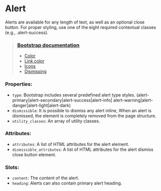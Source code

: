 # Alert

Alerts are available for any length of text, as well as an optional close button. For proper styling, use one of the eight required contextual classes (e.g., .alert-success). 

> ### [Bootstrap documentation](https://getbootstrap.com/docs/5.3/components/alerts)
> * [Color](https://getbootstrap.com/docs/5.3/components/alerts/#examples)
> * [Link color](https://getbootstrap.com/docs/5.3/components/alerts/#link-color)
> * [Icons](https://getbootstrap.com/docs/5.3/components/alerts/#icons)
> * [Dismissing](https://getbootstrap.com/docs/5.3/components/alerts/#dismissing)

### Properties:
* `type`: Bootstrap includes several predefined alert type styles.
         (alert-primary|alert-secondary|alert-success|alert-info|
          alert-warning|alert-danger|alert-light|alert-dark)
* `dismissible`: It is possible to dismiss any alert inline, When an alert is dismissed, the element is completely removed from the page structure.
* `utility_classes`: An array of utility classes.

### Attributes:
 * `attributes`: A list of HTML attributes for the alert element.
 * `dismissible_attributes`: A list of HTML attributes for the alert dismiss close button element.

### Slots:
* `content`: The content of the alert.
* `heading`: Alerts can also contain primary alert heading.
